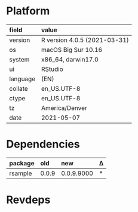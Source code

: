 # Platform

|field    |value                        |
|:--------|:----------------------------|
|version  |R version 4.0.5 (2021-03-31) |
|os       |macOS Big Sur 10.16          |
|system   |x86_64, darwin17.0           |
|ui       |RStudio                      |
|language |(EN)                         |
|collate  |en_US.UTF-8                  |
|ctype    |en_US.UTF-8                  |
|tz       |America/Denver               |
|date     |2021-05-07                   |

# Dependencies

|package |old   |new        |Δ  |
|:-------|:-----|:----------|:--|
|rsample |0.0.9 |0.0.9.9000 |*  |

# Revdeps

